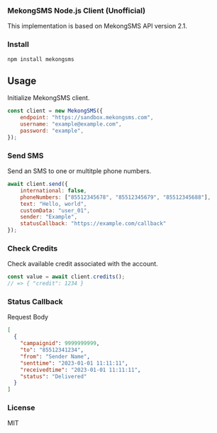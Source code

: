### MekongSMS Node.js Client (Unofficial)

This implementation is based on MekongSMS API version 2.1.

### Install

```shell
npm install mekongsms
```

## Usage

Initialize MekongSMS client.

```javascript
const client = new MekongSMS({
	endpoint: "https://sandbox.mekongsms.com",
	username: "example@example.com",
	password: "example",
});
```

### Send SMS

Send an SMS to one or multitple phone numbers.

```javascript
await client.send({
	international: false,
	phoneNumbers: ["85512345678", "85512345679", "85512345688"],
	text: "Hello, world",
	customData: "user_01",
	sender: "Example",
	statusCallback: "https://example.com/callback"
});
```

### Check Credits

Check available credit associated with the account. 

```javascript
const value = await client.credits();
// => { "credit": 1234 }
```

### Status Callback

Request Body

```json
[
  {
    "campaignid": 9999999999,
    "to": "85512341234",
    "from": "Sender Name",
    "senttime": "2023-01-01 11:11:11",
    "receivedtime": "2023-01-01 11:11:11",
    "status": "Delivered"
  }
]
```


### License

MIT
